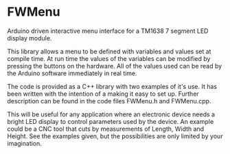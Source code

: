 # FWMenu
Arduino driven interactive menu interface for a TM1638 7 segment LED display module.


This library allows a menu to be defined with variables and values set at compile time. 
At run time the values of the variables can be modified by pressing the buttons on the hardware. 
All of the values used can be read by the Arduino software immediately in real time.

The code is provided as a C++ library with two examples of it's use. 
It has been written with the intention of a making it easy to set up. 
Further description can be found in the code files FWMenu.h and FWMenu.cpp.

This will be useful for any application where an electronic device needs a bright LED display 
to control parameters used by the device. An example could be a CNC tool that cuts by 
measurements of Length, Width and Height. See the examples given, but the possibilities are
only limited by your imagination.
